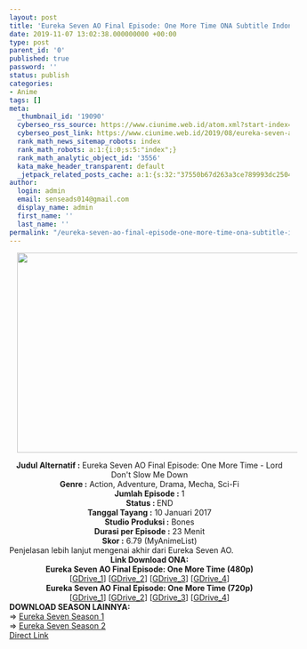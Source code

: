 ```yaml
---
layout: post
title: 'Eureka Seven AO Final Episode: One More Time ONA Subtitle Indonesia'
date: 2019-11-07 13:02:38.000000000 +00:00
type: post
parent_id: '0'
published: true
password: ''
status: publish
categories:
- Anime
tags: []
meta:
  _thumbnail_id: '19090'
  cyberseo_rss_source: https://www.ciunime.web.id/atom.xml?start-index=2101&max-results=150
  cyberseo_post_link: https://www.ciunime.web.id/2019/08/eureka-seven-ao-final-episode-one-more.html
  rank_math_news_sitemap_robots: index
  rank_math_robots: a:1:{i:0;s:5:"index";}
  rank_math_analytic_object_id: '3556'
  kata_make_header_transparent: default
  _jetpack_related_posts_cache: a:1:{s:32:"37550b67d263a3ce789993dc25046c5f";a:2:{s:7:"expires";i:1650762594;s:7:"payload";a:0:{}}}
author:
  login: admin
  email: senseads014@gmail.com
  display_name: admin
  first_name: ''
  last_name: ''
permalink: "/eureka-seven-ao-final-episode-one-more-time-ona-subtitle-indonesia/"
---
```

<div class="separator" style="clear: both; text-align: center;"><a href="https://1.bp.blogspot.com/-gS0i5II-zjQ/XU1xq7PZRCI/AAAAAAAAdD0/xrtN89GVIE01gAO_aPxuMD2Ajw7Yfld4ACLcBGAs/s1600/Eureka%2BSeven%2BAO%2BFinal%2BEpisode%2B-%2BOne%2BMore%2BTime.png" imageanchor="1" style="margin-left: 1em; margin-right: 1em;"><img border="0" data-original-height="720" data-original-width="1280" height="360" src="{{ site.baseurl }}/assets/2019/11/Eureka%2BSeven%2BAO%2BFinal%2BEpisode%2B-%2BOne%2BMore%2BTime.png" width="640" /></a></div>
<p>
<div style="text-align: center;"><b>Judul</b><b><b>&nbsp;Alternatif</b>&nbsp;:</b> Eureka Seven AO Final Episode: One More Time - Lord Don't Slow Me Down</div>
<div style="text-align: center;"><b>Genre :</b> Action, Adventure, Drama, Mecha, Sci-Fi</div>
<div style="text-align: center;"><b>Jumlah Episode :</b>&nbsp;1<br /><b>Status :&nbsp;</b>END<br /><b>Tanggal Tayang :</b> 10 Januari 2017<br /><b>Studio Produksi :</b>&nbsp;Bones<br /><b>Durasi per Episode :</b>&nbsp;23 Menit</div>
<div style="text-align: center;"><b>Skor :</b> 6.79 (MyAnimeList)</div>
<div style="text-align: center;"></div>
<div style="text-align: justify;"><span class="isi">Penjelasan lebih lanjut mengenai akhir dari Eureka Seven AO.</span></div>
<div style="text-align: justify;"></div>
<div style="text-align: justify;"></div>
<div style="text-align: center;">
<div style="text-align: center;"><b>Link Download ONA:</b></div>
<div style="text-align: center;">
<div style="text-align: center;"><b>Eureka Seven AO Final Episode: One More Time (480p)</b></div>
</div>
<div style="text-align: center;">
<div style="text-align: center;">
<div style="text-align: center;">[<a href="https://drive.google.com/uc?id=1EH1l4iSQ1MW_lXKvLK1yvJiWMiQ0voAO" target="_blank" rel="noopener">GDrive_1</a>] [<a href="https://drive.google.com/uc?id=1sdtfjIMQYXj01j_9EmDv-iyd1FuFk70D" target="_blank" rel="noopener">GDrive_2</a>] [<a href="https://drive.google.com/uc?id=1OiirWn1dg8GfJj30bCIuPo_QCbwWuSCD" target="_blank" rel="noopener">GDrive_3</a>] [<a href="https://drive.google.com/uc?export=download&amp;id=1Cw6OC1VJ_Qvh1w2TNWxYRmH3yPEeealc" target="_blank" rel="noopener">GDrive_4</a>]</div>
<div style="text-align: center;">
<div style="text-align: center;"><b>Eureka Seven AO Final Episode: One More Time (720p)</b></div>
<div style="text-align: center;">[<a href="https://drive.google.com/uc?id=1NqRPh44BXLfAuueXk_YViMz4iGviWj-h" target="_blank" rel="noopener">GDrive_1</a>] [<a href="https://drive.google.com/uc?id=1VytzXuuc_7WSy6m2M278IRXridt94L5j" target="_blank" rel="noopener">GDrive_2</a>] [<a href="https://drive.google.com/uc?id=1nb_6tcdMG5jibWb-ULsNfDY3sw3Ax_nU" target="_blank" rel="noopener">GDrive_3</a>] [<a href="https://drive.google.com/uc?export=download&amp;id=1yM902Ul84SUBG1ENAZrs6e1h6cn-e6u5" target="_blank" rel="noopener">GDrive_4</a>]
<div style="text-align: left;"></div>
<div style="text-align: left;"></div>
<div style="text-align: left;"><b>DOWNLOAD SEASON LAINNYA:</b></div>
<div style="text-align: left;">=&gt;&nbsp;<a href="https://www.ciunime.web.id/2019/04/eureka-seven-season-1-episode-01-50-end.html" target="_blank" rel="noopener">Eureka Seven&nbsp;Season 1</a></div>
<div style="text-align: left;">=&gt;&nbsp;<a href="https://www.ciunime.web.id/2019/04/eureka-seven-season-2-episode-01-24-end.html" target="_blank" rel="noopener">Eureka Seven Season 2</a></div>
<div style="text-align: left;"></div>
</div>
</div>
</div>
</div>
</div>
<link rel="stylesheet" href="https://cdnjs.cloudflare.com/ajax/libs/font-awesome/4.7.0/css/font-awesome.min.css" />
<div class="divbtn"> <a href="https://handymansurrender.com/fihup8buzv?key=94550f7ce39444073321dde3b8782f97" class="btn"><i class="fa fa-download"></i> Direct Link</a> </div>
